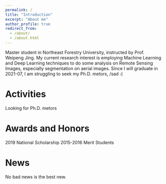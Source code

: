 ```yaml
---
permalink: /
title: "Introduction"
excerpt: "About me"
author_profile: true
redirect_from: 
  - /about/
  - /about.html
---
```


Master student in Northeast Forestry University, instructed by Prof. Weipeng Jing. My current research interest is employing Machine Learning and Deep Learning techniques to do some analysis on Remote Sensing Images, especially segmentation on aerial images. Since I will graduate in 2021-07, I am struggling to seek my Ph.D. metors, /sad :(

Activities
======
Looking for Ph.D. metors

Awards and Honors
======
2019 National Scholarship
2015-2016 Merit Students

News
======
No bad news is the best new.
